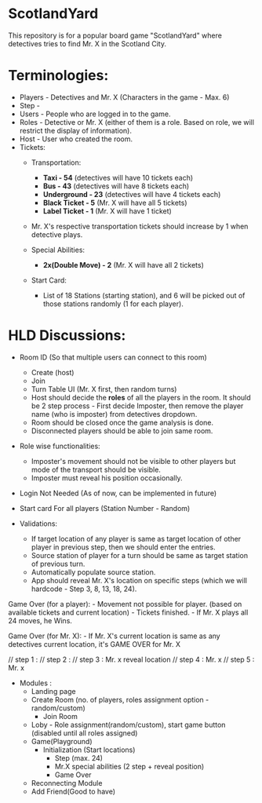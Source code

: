 # ScotlandYard
This repository is for a popular board game "ScotlandYard" where detectives tries to find Mr. X in the Scotland City.

# Terminologies:
- Players - Detectives and Mr. X (Characters in the game - Max. 6)
- Step - 
- Users - People who are logged in to the game.
- Roles - Detective or Mr. X (either of them is a role. Based on role, we will restrict the display of information).
- Host - User who created the room.
- Tickets: 
	- Transportation:
		- **Taxi - 54** (detectives will have 10 tickets each)
		- **Bus - 43** (detectives will have 8 tickets each)
		- **Underground - 23** (detectives will have 4 tickets each)
		- **Black Ticket - 5** (Mr. X will have all 5 tickets)
		- **Label Ticket - 1** (Mr. X will have 1 ticket)
    
  	- Mr. X's respective transportation tickets should increase by 1 when detective plays.
	
	- Special Abilities:
   		- **2x(Double Move) - 2** (Mr. X will have all 2 tickets)

	- Start Card:
   		- List of 18 Stations (starting station), and 6 will be picked out of those stations randomly (1 for each player).

# HLD Discussions:
- Room ID (So that multiple users can connect to this room)
	- Create (host)
	- Join 
	- Turn Table UI (Mr. X first, then random turns)
	- Host should decide the **roles** of all the players in the room. It should be 2 step process - First decide Imposter, then remove the player name (who is imposter) from detectives dropdown.
	- Room should be closed once the game analysis is done.
	- Disconnected players should be able to join same room. 
   
- Role wise functionalities:
	- Imposter's movement should not be visible to other players but mode of the transport should be visible.
	- Imposter must reveal his position occasionally.

- Login Not Needed (As of now, can be implemented in future)

- Start card For all players (Station Number - Random)
  	
- Validations:
	- If target location of any player is same as target location of other player in previous step, then we should enter the entries.
	- Source station of player for a turn should be same as target station of previous turn.
	- Automatically populate source station.
 	- App should reveal Mr. X's location on specific steps (which we will hardcode - Step 3, 8, 13, 18, 24).

Game Over (for a player):
	- Movement not possible for player. (based on available tickets and current location)
  	- Tickets finished.
   	- If Mr. X plays all 24 moves, he Wins.

Game Over (for Mr. X):
  	- If Mr. X's current location is same as any detectives current location, it's GAME OVER for Mr. X


// step 1 : 
// step 2 : 
// step 3 : Mr. x reveal location
// step 4 : Mr. x
// step 5 : Mr. x

- Modules :
  	- Landing page
	- Create Room (no. of players, roles assignment option - random/custom)
        - Join Room
	- Loby - Role assignment(random/custom), start game button (disabled until all roles assigned)
	- Game(Playground)
 		- Initialization (Start locations)
    		- Step (max. 24)
     		- Mr.X special abilities (2 step + reveal position) 
      		- Game Over
	- Reconnecting Module
	- Add Friend(Good to have)
 
 
 
 
